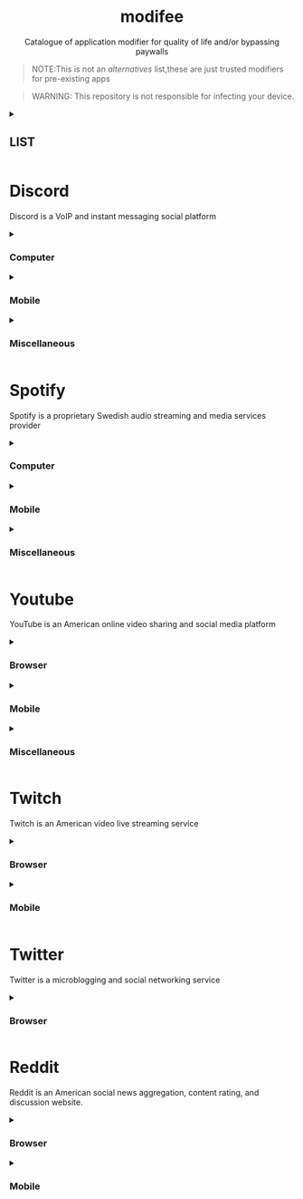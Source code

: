 <h1 align="center">modifee</h1>
<p align="center">Catalogue of application modifier for quality of life and/or bypassing paywalls</p>

> NOTE:This is not an *alternatives* list,these are just trusted modifiers for pre-existing apps

> WARNING: This repository is not responsible for infecting your device.

<details><summary><h2> LIST</h2></summary>

* [Discord](#discord)
* [Spotify](#spotify)
* [Youtube](#youtube)
* [Twitch](#twitch)
* [Twitter](#twitter)
* [Reddit](#reddit)
</details>

# Discord
Discord is a VoIP and instant messaging social platform


<details><summary><h3>Computer</h3></summary>

#### [Powercord](https://github.com/powercord-org/powercord)<img src="https://raw.githubusercontent.com/MeFinity/YAPR/pain/logo/windows.png" width="20" height="20"/><img src="https://raw.githubusercontent.com/MeFinity/YAPR/pain/logo/linux.png" width="20" height="20"/><img src="https://raw.githubusercontent.com/MeFinity/YAPR/pain/logo/apple.png" width="17" height="20"/>
A lightweight discord client mod focused on simplicity and performance.

#### [BetterDiscord](https://github.com/BetterDiscord/BetterDiscord)<img src="https://raw.githubusercontent.com/MeFinity/YAPR/pain/logo/windows.png" width="20" height="20"/><img src="https://raw.githubusercontent.com/MeFinity/YAPR/pain/logo/linux.png" width="20" height="20"/><img src="https://raw.githubusercontent.com/MeFinity/YAPR/pain/logo/apple.png" width="17" height="20"/>
Better Discord enhances Discord desktop app with new features.

#### [Goosemod](https://github.com/GooseMod/GooseMod)<img src="https://raw.githubusercontent.com/MeFinity/YAPR/pain/logo/windows.png" width="20" height="20"/><img src="https://raw.githubusercontent.com/MeFinity/YAPR/pain/logo/linux.png" width="20" height="20"/><img src="https://raw.githubusercontent.com/MeFinity/YAPR/pain/logo/apple.png" width="17" height="20"/><img src="https://raw.githubusercontent.com/MeFinity/YAPR/pain/logo/chromium.png" width="20" height="20"/><img src="https://raw.githubusercontent.com/MeFinity/YAPR/pain/logo/firefox.png" width="20" height="20"/>
GooseMod is a new, store-driven Discord mod. 

#### [OpenAsar](https://github.com/GooseMod/OpenAsar)<img src="https://raw.githubusercontent.com/MeFinity/YAPR/pain/logo/windows.png" width="20" height="20"/><img src="https://raw.githubusercontent.com/MeFinity/YAPR/pain/logo/linux.png" width="20" height="20"/><img src="https://raw.githubusercontent.com/MeFinity/YAPR/pain/logo/apple.png" width="17" height="20"/>
Open-source alternative of Discord desktop's app.asar

#### [Cumcord](https://github.com/Cumcord/Cumcord)<img src="https://raw.githubusercontent.com/MeFinity/YAPR/pain/logo/windows.png" width="20" height="20"/><img src="https://raw.githubusercontent.com/MeFinity/YAPR/pain/logo/linux.png" width="20" height="20"/><img src="https://raw.githubusercontent.com/MeFinity/YAPR/pain/logo/apple.png" width="17" height="20"/><img src="https://raw.githubusercontent.com/MeFinity/YAPR/pain/logo/chromium.png" width="20" height="20"/><img src="https://raw.githubusercontent.com/MeFinity/YAPR/pain/logo/firefox.png" width="20" height="20"/>
A Discord client mod for your Discord client mod. 
 
#### [BeautifulDiscord](https://github.com/leovoel/BeautifulDiscord)<img src="https://raw.githubusercontent.com/MeFinity/YAPR/pain/logo/windows.png" width="20" height="20"/><img src="https://raw.githubusercontent.com/MeFinity/YAPR/pain/logo/linux.png" width="20" height="20"/><img src="https://raw.githubusercontent.com/MeFinity/YAPR/pain/logo/apple.png" width="17" height="20"/>
 Adds custom CSS support to Discord.

</details>

<details><summary><h3>Mobile</h3></summary>

#### [Aliucord](https://github.com/Aliucord/Aliucord)<img src="https://raw.githubusercontent.com/MeFinity/YAPR/pain/logo/android.png" width="20" height="15"/>
A modification for the Discord Android App

#### [Enmity](https://github.com/enmity-mod/enmity)<img src="https://raw.githubusercontent.com/MeFinity/YAPR/pain/logo/apple.png" width="17" height="20"/>
The power of addons, all in your hand.
</details>

<details><summary><h3>Miscellaneous</h3></summary>

#### [CustomRP](https://github.com/maximmax42/Discord-CustomRP)<img src="https://raw.githubusercontent.com/MeFinity/YAPR/pain/logo/windows.png" width="20" height="20"/>
Custom Discord Rich Presence Manager for Windows

#### [PreMiD](https://github.com/PreMiD/PreMiD)<img src="https://raw.githubusercontent.com/MeFinity/YAPR/pain/logo/windows.png" width="20" height="20"/><img src="https://raw.githubusercontent.com/MeFinity/YAPR/pain/logo/linux.png" width="20" height="20"/><img src="https://raw.githubusercontent.com/MeFinity/YAPR/pain/logo/apple.png" width="17" height="20"/><img src="https://raw.githubusercontent.com/MeFinity/YAPR/pain/logo/chromium.png" width="20" height="20"/><img src="https://raw.githubusercontent.com/MeFinity/YAPR/pain/logo/firefox.png" width="20" height="20"/><img src="https://raw.githubusercontent.com/MeFinity/YAPR/pain/logo/safari.png" width="25" height="25"/>
 Your Rich Presence for web services!
 
#### [CustomDiscordRPC](https://github.com/shotav/CustomDiscordRPC)<img src="https://raw.githubusercontent.com/MeFinity/YAPR/pain/logo/windows.png" width="20" height="20"/>
Customizable Discord Rich Presence Client for Windows.

 </details>

# Spotify
Spotify is a proprietary Swedish audio streaming and media services provider

<details><summary><h3>Computer</h3></summary>

#### [Spicetify](https://github.com/spicetify/spicetify-cli)<img src="https://raw.githubusercontent.com/MeFinity/YAPR/pain/logo/windows.png" width="20" height="20"/><img src="https://raw.githubusercontent.com/MeFinity/YAPR/pain/logo/linux.png" width="20" height="20"/><img src="https://raw.githubusercontent.com/MeFinity/YAPR/pain/logo/apple.png" width="17" height="20"/>
Commandline tool to customize Spotify client.

#### [BlockTheSpot](https://github.com/mrpond/BlockTheSpot)<img src="https://raw.githubusercontent.com/MeFinity/YAPR/pain/logo/windows.png" width="20" height="20"/>
Video, audio & banner adblock/skip for Spotify

#### [SpotX](https://github.com/amd64fox/SpotX)<img src="https://raw.githubusercontent.com/MeFinity/YAPR/pain/logo/windows.png" width="20" height="20"/>
Blocking ads and updates for the desktop version of Spotify, disabling podcasts and something else.
 
 #### [Spotify Adblock macOS](https://github.com/r1olo/spotify-adblock-macos)<img src="https://raw.githubusercontent.com/MeFinity/YAPR/pain/logo/apple.png" width="17" height="20"/>
 Spotify Adblocker for macOS
 
#### [Spotify Adblock](https://github.com/abba23/spotify-adblock)<img src="https://raw.githubusercontent.com/MeFinity/YAPR/pain/logo/linux.png" width="20" height="20"/><img src="https://raw.githubusercontent.com/MeFinity/YAPR/pain/logo/apple.png" width="17" height="20"/>
 Adblocker for Spotify
 
#### [Unspotify](https://git.tcp.direct/dg/Unspotify)<img src="https://raw.githubusercontent.com/MeFinity/YAPR/pain/logo/windows.png" width="20" height="20"/>
 Unspotify is a project that removes advertising, restrictions in the Spotify client on Windows that exist if you do not have a premium.
 
#### [Spotify Customizer](https://github.com/Darkempire78/Spotify-Customizer)<img src="https://raw.githubusercontent.com/MeFinity/YAPR/pain/logo/chromium.png" width="20" height="20"/>
Chrome extension to customize Spotify web client (themes, lyrics, ...)
 
#### [Spotishush](https://github.com/guihkx/spotishush)<img src="https://raw.githubusercontent.com/MeFinity/YAPR/pain/logo/firefox.png" width="20" height="20"/><img src="https://raw.githubusercontent.com/MeFinity/YAPR/pain/logo/chromium.png" width="20" height="20"/>
🔇 Mutes audio ads on Spotify

</details>

<details><summary><h3>Mobile</h3></summary>

#### [xManager](https://github.com/xManager-v2/xManager-Spotify)<img src="https://raw.githubusercontent.com/MeFinity/YAPR/pain/logo/android.png" width="20" height="15"/>
An android application where you can manage and install all versions of the spotify app.
 
#### [Spotify++](https://spotify.sethusenthil.com)<img src="https://raw.githubusercontent.com/MeFinity/YAPR/pain/logo/apple.png" width="17" height="20"/> **NOT OPEN SOURCE**
Streaming licensed music service in high quality with a partially hacked premium subscription.

</details>

<details><summary><h3>Miscellaneous</h3></summary>

#### [EZBlocker](https://github.com/Xeroday/Spotify-Ad-Blocker)<img src="https://raw.githubusercontent.com/MeFinity/YAPR/pain/logo/windows.png" width="20" height="20"/>
 A Spotify Ad Blocker for Windows
 
 #### [CLSpotify](https://github.com/agent255/clspotify)<img src="https://raw.githubusercontent.com/MeFinity/YAPR/pain/logo/windows.png" width="20" height="20"/>
Spotify song downloader without injecting into the windows client
 
#### [Spotify Downloader](https://github.com/spotDL/spotify-downloader)<img src="https://raw.githubusercontent.com/MeFinity/YAPR/pain/logo/windows.png" width="20" height="20"/><img src="https://raw.githubusercontent.com/MeFinity/YAPR/pain/logo/linux.png" width="20" height="20"/><img src="https://raw.githubusercontent.com/MeFinity/YAPR/pain/logo/apple.png" width="17" height="20"/>
Download your Spotify playlists and songs

#### [SpotiFlyer](https://github.com/Shabinder/SpotiFlyer)<img src="https://raw.githubusercontent.com/MeFinity/YAPR/pain/logo/windows.png" width="20" height="20"/><img src="https://raw.githubusercontent.com/MeFinity/YAPR/pain/logo/linux.png" width="20" height="20"/><img src="https://raw.githubusercontent.com/MeFinity/YAPR/pain/logo/apple.png" width="17" height="20"/><img src="https://raw.githubusercontent.com/MeFinity/YAPR/pain/logo/android.png" width="20" height="15"/>
Kotlin Multiplatform Music Downloader
 
#### [LyricsX](https://github.com/ddddxxx/LyricsX)<img src="https://raw.githubusercontent.com/MeFinity/YAPR/pain/logo/linux.png" width="20" height="20"/><img src="https://raw.githubusercontent.com/MeFinity/YAPR/pain/logo/apple.png" width="17" height="20"/>
🎶 Ultimate lyrics app for macOS.
 
#### [Exportify](https://github.com/watsonbox/exportify)<img src="https://raw.githubusercontent.com/MeFinity/YAPR/pain/logo/chromium.png" width="20" height="20"/><img src="https://raw.githubusercontent.com/MeFinity/YAPR/pain/logo/firefox.png" width="20" height="20"/><img src="https://raw.githubusercontent.com/MeFinity/YAPR/pain/logo/safari.png" width="25" height="25"/>
Export/Backup Spotify playlists using the Web API
 
 #### [Soggfy](https://github.com/Rafiuth/Soggfy)<img src="https://raw.githubusercontent.com/MeFinity/YAPR/pain/logo/windows.png" width="20" height="20"/>
SpotifyOggDumper
 
#### [Spytify](https://github.com/jwallet/spy-spotify/)<img src="https://raw.githubusercontent.com/MeFinity/YAPR/pain/logo/windows.png" width="20" height="20"/>
 🎤 Records Spotify to mp3 without ads and adds media tags to the files 🎵

 </details>

# Youtube
YouTube is an American online video sharing and social media platform

<details><summary><h3>Browser</h3></summary>
 
 #### [Enhancer for Youtube™](https://www.mrfdev.com/enhancer-for-youtube)<img src="https://raw.githubusercontent.com/MeFinity/YAPR/pain/logo/chromium.png" width="20" height="20"/><img src="https://raw.githubusercontent.com/MeFinity/YAPR/pain/logo/firefox.png" width="20" height="20"/> **NOT OPEN SOURCE**
 Get the most trustworthy extension to improve your user experience on YouTube!

#### [Simple YouTube Age Restriction Bypass](https://github.com/zerodytrash/Simple-YouTube-Age-Restriction-Bypass)<img src="https://raw.githubusercontent.com/MeFinity/YAPR/pain/logo/chromium.png" width="20" height="20"/><img src="https://raw.githubusercontent.com/MeFinity/YAPR/pain/logo/firefox.png" width="20" height="20"/>
A simple browser extension to bypass YouTube's age verification

#### [SponsorBlock](https://github.com/ajayyy/SponsorBlock)<img src="https://raw.githubusercontent.com/MeFinity/YAPR/pain/logo/chromium.png" width="20" height="20"/><img src="https://raw.githubusercontent.com/MeFinity/YAPR/pain/logo/firefox.png" width="20" height="20"/>
Skip YouTube video sponsors

#### [Return Youtube Dislike](https://github.com/Anarios/return-youtube-dislike)<img src="https://raw.githubusercontent.com/MeFinity/YAPR/pain/logo/chromium.png" width="20" height="20"/><img src="https://raw.githubusercontent.com/MeFinity/YAPR/pain/logo/firefox.png" width="20" height="20"/>
Chrome extension to return youtube dislikes

#### [ImprovedTube](https://github.com/code-for-charity/YouTube-Extension)<img src="https://raw.githubusercontent.com/MeFinity/YAPR/pain/logo/chromium.png" width="20" height="20"/><img src="https://raw.githubusercontent.com/MeFinity/YAPR/pain/logo/firefox.png" width="20" height="20"/><img src="https://raw.githubusercontent.com/MeFinity/YAPR/pain/logo/safari.png" width="25" height="25"/>
 YouTube Extension
 
#### [YTSubConverter](https://github.com/arcusmaximus/YTSubConverter)<img src="https://raw.githubusercontent.com/MeFinity/YAPR/pain/logo/windows.png" width="20" height="20"/><img src="https://raw.githubusercontent.com/MeFinity/YAPR/pain/logo/linux.png" width="20" height="20"/><img src="https://raw.githubusercontent.com/MeFinity/YAPR/pain/logo/apple.png" width="17" height="20"/>
A tool for creating styled YouTube subtitles
 
#### [LiveTL](https://github.com/LiveTL/LiveTL)<img src="https://raw.githubusercontent.com/MeFinity/YAPR/pain/logo/firefox.png" width="20" height="20"/><img src="https://raw.githubusercontent.com/MeFinity/YAPR/pain/logo/chromium.png" width="20" height="20"/><img src="https://raw.githubusercontent.com/MeFinity/YAPR/pain/logo/android.png" width="20" height="15"/><img src="https://raw.githubusercontent.com/MeFinity/YAPR/pain/logo/apple.png" width="17" height="20"/>
Get live translations for YouTube streams, crowdsourced from multilingual viewers!
 
#### [SubtitlesForYoutube](https://github.com/yashagarwal1411/SubtitlesForYoutube)<img src="https://raw.githubusercontent.com/MeFinity/YAPR/pain/logo/chromium.png" width="20" height="20"/>
Chrome extension for adding external subtitles to a youtube video

</details>

<details><summary><h3>Mobile</h3></summary>

#### [ReVanced](https://github.com/revanced)<img src="https://raw.githubusercontent.com/MeFinity/YAPR/pain/logo/android.png" width="20" height="15"/>
Continuing the legacy of Vanced

</details>

<details><summary><h3>Miscellaneous</h3></summary>

#### [youtube-dl](https://github.com/ytdl-org/youtube-dl)<img src="https://raw.githubusercontent.com/MeFinity/YAPR/pain/logo/windows.png" width="20" height="20"/><img src="https://raw.githubusercontent.com/MeFinity/YAPR/pain/logo/linux.png" width="20" height="20"/><img src="https://raw.githubusercontent.com/MeFinity/YAPR/pain/logo/apple.png" width="17" height="20"/>
Command-line program to download videos

#### [yt-dlp](https://github.com/yt-dlp/yt-dlp)<img src="https://raw.githubusercontent.com/MeFinity/YAPR/pain/logo/windows.png" width="20" height="20"/><img src="https://raw.githubusercontent.com/MeFinity/YAPR/pain/logo/linux.png" width="20" height="20"/><img src="https://raw.githubusercontent.com/MeFinity/YAPR/pain/logo/apple.png" width="17" height="20"/>
A youtube-dl fork with additional features and fixes

</details>

# Twitch
Twitch is an American video live streaming service

<details><summary><h3>Browser</h3></summary>
 
 #### [BetterTTV](https://github.com/night/betterttv)<img src="https://raw.githubusercontent.com/MeFinity/YAPR/pain/logo/chromium.png" width="20" height="20"/><img src="https://raw.githubusercontent.com/MeFinity/YAPR/pain/logo/firefox.png" width="20" height="20"/>
 Enhance Twitch with new features, emotes, and more
 
 #### [SevenTV](https://github.com/SevenTV/SevenTV)<img src="https://raw.githubusercontent.com/MeFinity/YAPR/pain/logo/chromium.png" width="20" height="20"/><img src="https://raw.githubusercontent.com/MeFinity/YAPR/pain/logo/firefox.png" width="20" height="20"/>
 An emote extension for Twitch and YouTube
 
 #### [FrankerFaceZ](https://github.com/FrankerFaceZ/FrankerFaceZ)<img src="https://raw.githubusercontent.com/MeFinity/YAPR/pain/logo/chromium.png" width="20" height="20"/>
 Get custom emotes and tons of new features you'll never want to go without.
 
 #### [TTV.LOL](https://github.com/TTV-LOL/extensions)<img src="https://raw.githubusercontent.com/MeFinity/YAPR/pain/logo/chromium.png" width="20" height="20"/><img src="https://raw.githubusercontent.com/MeFinity/YAPR/pain/logo/firefox.png" width="20" height="20"/>
 Adblocking for your favorite streaming website.
 
 #### [VideoAdblockForTwitch](https://github.com/cleanlock/VideoAdBlockForTwitch)<img src="https://raw.githubusercontent.com/MeFinity/YAPR/pain/logo/chromium.png" width="20" height="20"/><img src="https://raw.githubusercontent.com/MeFinity/YAPR/pain/logo/firefox.png" width="20" height="20"/>
 Blocks Ads on Twitch.tv.
 
 #### [Purple Adblock](https://github.com/arthurbolsoni/Purple-adblock)<img src="https://raw.githubusercontent.com/MeFinity/YAPR/pain/logo/chromium.png" width="20" height="20"/><img src="https://raw.githubusercontent.com/MeFinity/YAPR/pain/logo/firefox.png" width="20" height="20"/>
 Adblock for the twitch using server side signature
 
 #### [Twitch Previews](https://github.com/MarkM-dev/Twitch-Previews)<img src="https://raw.githubusercontent.com/MeFinity/YAPR/pain/logo/chromium.png" width="20" height="20"/><img src="https://raw.githubusercontent.com/MeFinity/YAPR/pain/logo/firefox.png" width="20" height="20"/>
 A bunch of quality of life improvement features to twitch.
 
 </details>
 
<details><summary><h3>Mobile</h3></summary>
 
 #### [BTTV Android](https://github.com/bttv-android/bttv)<img src="https://raw.githubusercontent.com/MeFinity/YAPR/pain/logo/android.png" width="20" height="15"/>
 A mod of the Twitch Android Mobile App adding BetterTTV, FrankerFaceZ and 7TV emote
 
 #### [TwitchMod](https://t.me/pubTw)<img src="https://raw.githubusercontent.com/MeFinity/YAPR/pain/logo/android.png" width="20" height="15"/> **NOT OPEN SOURCE**
 TwitchMod is a modded version of Android Twitch Application.
 
 </details>

# Twitter
Twitter is a microblogging and social networking service
<details><summary><h3>Browser</h3></summary>

#### [Tweak New Twitter](https://github.com/insin/tweak-new-twitter)<img src="https://raw.githubusercontent.com/MeFinity/YAPR/pain/logo/chromium.png" width="20" height="20"/><img src="https://raw.githubusercontent.com/MeFinity/YAPR/pain/logo/firefox.png" width="20" height="20"/>
Browser extension which removes algorithmic content from Twitter, hides news & trends, lets you control which shared tweets appear on your timeline, and adds other UI improvements

#### [Minimal Twitter](https://github.com/thomaswang/minimal-twitter)<img src="https://raw.githubusercontent.com/MeFinity/YAPR/pain/logo/chromium.png" width="20" height="20"/><img src="https://raw.githubusercontent.com/MeFinity/YAPR/pain/logo/firefox.png" width="20" height="20"/>
Declutter your Twitter web experience

#### [Better Twitter](https://github.com/oslego/better-twitter)<img src="https://raw.githubusercontent.com/MeFinity/YAPR/pain/logo/chromium.png" width="20" height="20"/><img src="https://raw.githubusercontent.com/MeFinity/YAPR/pain/logo/firefox.png" width="20" height="20"/>
Hide what's not important for you on Twitter.com

#### [Twitter Misc](https://addons.mozilla.org/en-US/firefox/addon/twitter-old-ui/)<img src="https://raw.githubusercontent.com/MeFinity/YAPR/pain/logo/firefox.png" width="20" height="20"/> **NOT OPEN SOURCE**
Miscellaneous functions related to Twitter

#### [BetterTweetDeck](https://github.com/eramdam/BetterTweetDeck)<img src="https://raw.githubusercontent.com/MeFinity/YAPR/pain/logo/chromium.png" width="20" height="20"/><img src="https://raw.githubusercontent.com/MeFinity/YAPR/pain/logo/firefox.png" width="20" height="20"/>
Adds some nice options on TweetDeck to provide a better experience on the webapp
 
 </details>
 
# Reddit
 Reddit is an American social news aggregation, content rating, and discussion website.
<details><summary><h3>Browser</h3></summary>
 
#### [Reddit Enhancement Suite](https://github.com/honestbleeps/Reddit-Enhancement-Suite)<img src="https://raw.githubusercontent.com/MeFinity/YAPR/pain/logo/chromium.png" width="20" height="20"/><img src="https://raw.githubusercontent.com/MeFinity/YAPR/pain/logo/firefox.png" width="20" height="20"/>
community-driven unofficial browser extension for reddit
 
#### [Reddit Moderator Toolbox](https://github.com/toolbox-team/reddit-moderator-toolbox)<img src="https://raw.githubusercontent.com/MeFinity/YAPR/pain/logo/chromium.png" width="20" height="20"/><img src="https://raw.githubusercontent.com/MeFinity/YAPR/pain/logo/firefox.png" width="20" height="20"/>
Moderator toolbox for reddit extension development.
 
#### [Old Reddit Redirect](https://github.com/tom-james-watson/old-reddit-redirect)<img src="https://raw.githubusercontent.com/MeFinity/YAPR/pain/logo/chromium.png" width="20" height="20"/><img src="https://raw.githubusercontent.com/MeFinity/YAPR/pain/logo/firefox.png" width="20" height="20"/>
Ensure Reddit always loads the old design 
 
#### [Tweaks for Reddit](https://github.com/bermudalocket/Tweaks-for-Reddit)<img src="https://raw.githubusercontent.com/MeFinity/YAPR/pain/logo/safari.png" width="25" height="25"/>
A Safari App Extension that makes Reddit suck just a little bit less on Safari 13+. 
 
#### [Remove Reddit App Promos](https://gitlab.com/chriscampbell/remove-reddit-app-promos)<img src="https://raw.githubusercontent.com/MeFinity/YAPR/pain/logo/firefox.png" width="20" height="20"/>
 A small Firefox extension which removes the banners and promos trying to get you to install the Reddit app
 
 </details>
 
<details><summary><h3>Mobile</h3></summary>
 
#### [AmuletApp](https://github.com/RedditVanced/AmuletApp)<img src="https://raw.githubusercontent.com/MeFinity/YAPR/pain/logo/android.png" width="20" height="15"/>
 A modified reddit app for android
 
</details>
